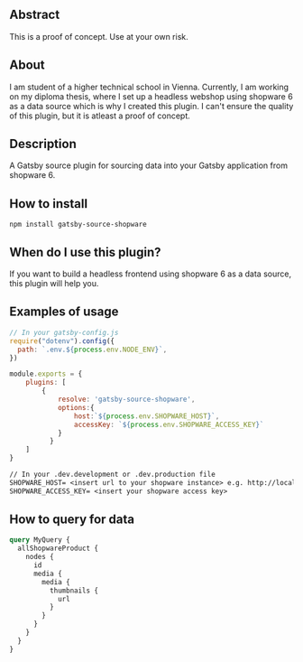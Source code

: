 ## Abstract

This is a proof of concept. Use at your own risk.

## About

I am student of a higher technical school in Vienna. Currently, I am working on my diploma thesis, where I set up a headless webshop using shopware 6 as a data source which is why I created this plugin. I can't ensure the quality of this plugin, but it is atleast a proof of concept.

## Description

A Gatsby source plugin for sourcing data into your Gatsby application from shopware 6.

## How to install

```
npm install gatsby-source-shopware
```

## When do I use this plugin?

If you want to build a headless frontend using shopware 6 as a data source, this plugin will help you.

## Examples of usage

```javascript
// In your gatsby-config.js
require("dotenv").config({
  path: `.env.${process.env.NODE_ENV}`,
})

module.exports = {
    plugins: [
        {
            resolve: 'gatsby-source-shopware',
            options:{
                host:`${process.env.SHOPWARE_HOST}`,
                accessKey: `${process.env.SHOPWARE_ACCESS_KEY}`
            }
          }
    ]
}

```

```graphql
// In your .dev.development or .dev.production file
SHOPWARE_HOST= <insert url to your shopware instance> e.g. http://localhost:8000
SHOPWARE_ACCESS_KEY= <insert your shopware access key>

```

## How to query for data 

```graphql
query MyQuery {
  allShopwareProduct {
    nodes {
      id
      media {
        media {
          thumbnails {
            url
          }
        }
      }
    }
  }
}
```